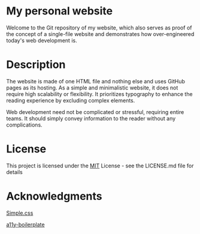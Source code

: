# My personal website

Welcome to the Git repository of my website, which also serves as proof of the concept of a single-file website and demonstrates how over-engineered today's web development is. 

# Description

The website is made of one HTML file and nothing else and uses GitHub pages as its hosting. As a simple and minimalistic website, it does not require high scalability or flexibility. It prioritizes typography to enhance the reading experience by excluding complex elements.

Web development need not be complicated or stressful, requiring entire teams. It should simply convey information to the reader without any complications.

# License 

This project is licensed under the [MIT](LICENSE) License - see the LICENSE.md file for details

# Acknowledgments

[Simple.css](https://github.com/kevquirk/simple.css)

[a11y-boilerplate](https://github.com/jbmoelker/a11y-boilerplate)
